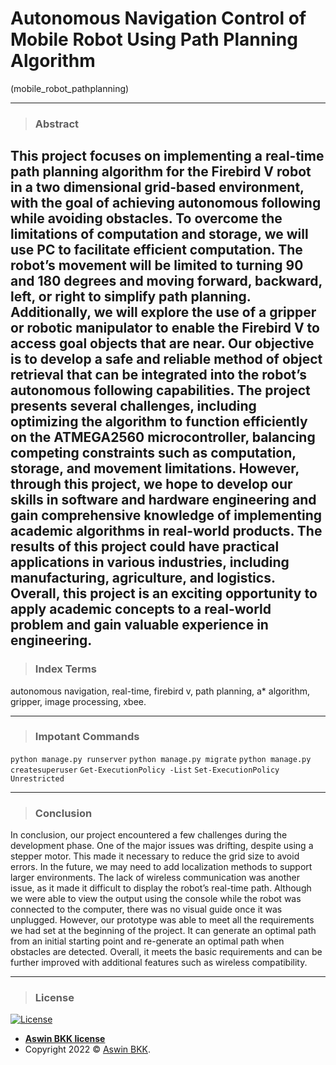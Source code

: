 # Autonomous Navigation Control of Mobile Robot Using Path Planning Algorithm
(mobile_robot_pathplanning)

---
>### Abstract ###

This project focuses on implementing a real-time path planning algorithm for the Firebird V robot in a two dimensional grid-based environment, with the goal of achieving autonomous following while avoiding obstacles. To overcome
the limitations of computation and storage, we will use PC to
facilitate efficient computation. The robot’s movement will be
limited to turning 90 and 180 degrees and moving forward,
backward, left, or right to simplify path planning. Additionally,
we will explore the use of a gripper or robotic manipulator
to enable the Firebird V to access goal objects that are near.
Our objective is to develop a safe and reliable method of object
retrieval that can be integrated into the robot’s autonomous
following capabilities.
The project presents several challenges, including optimizing
the algorithm to function efficiently on the ATMEGA2560 microcontroller, balancing competing constraints such as computation, storage, and movement limitations. However, through this
project, we hope to develop our skills in software and hardware engineering and gain comprehensive knowledge of implementing
academic algorithms in real-world products. The results of this
project could have practical applications in various industries,
including manufacturing, agriculture, and logistics. Overall, this
project is an exciting opportunity to apply academic concepts to a
real-world problem and gain valuable experience in engineering.
---
>### Index Terms ###
autonomous navigation, real-time, firebird v,
path planning, a* algorithm, gripper, image processing, xbee.

---
>### Impotant Commands ###

```python manage.py runserver```
```python manage.py migrate```
```python manage.py createsuperuser```
```Get-ExecutionPolicy -List```
```Set-ExecutionPolicy Unrestricted```

---
>### Conclusion ###

In conclusion, our project encountered a few challenges
during the development phase. One of the major issues was
drifting, despite using a stepper motor. This made it necessary
to reduce the grid size to avoid errors. In the future, we may
need to add localization methods to support larger environments. The lack of wireless communication was another issue,
as it made it difficult to display the robot’s real-time path.
Although we were able to view the output using the console
while the robot was connected to the computer, there was no
visual guide once it was unplugged. However, our prototype
was able to meet all the requirements we had set at the
beginning of the project. It can generate an optimal path from
an initial starting point and re-generate an optimal path when
obstacles are detected. Overall, it meets the basic requirements
and can be further improved with additional features such as
wireless compatibility.


---
>### License

[![License](http://img.shields.io/:License-Aswin_BKK-blue.svg?style=flat-square)](https://en.wikipedia.org/wiki/Copyright)

- **[Aswin BKK license](https://en.wikipedia.org/wiki/Open-source_license)**
- Copyright 2022 © <a href="https://www.linkedin.com/in/aswinbkk" target="_blank">Aswin BKK</a>.
